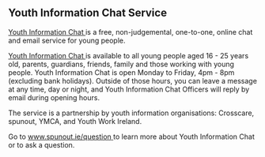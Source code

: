 ##  Youth Information Chat Service

[ Youth Information Chat ](https://spunout.ie/news/youth-information-chat) is
a free, non-judgemental, one-to-one, online chat and email service for young
people.

[ Youth Information Chat ](https://spunout.ie/news/youth-information-chat) is
available to all young people aged 16 - 25 years old, parents, guardians,
friends, family and those working with young people. Youth Information Chat is
open Monday to Friday, 4pm - 8pm (excluding bank holidays). Outside of those
hours, you can leave a message at any time, day or night, and Youth
Information Chat Officers will reply by email during opening hours.

The service is a partnership by youth information organisations: Crosscare,
spunout, YMCA, and Youth Work Ireland.

Go to [ www.spunout.ie/question ](http://www.spunout.ie/question) to learn
more about Youth Information Chat or to ask a question.

